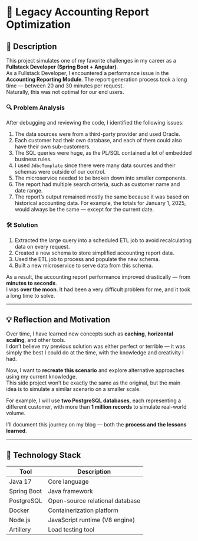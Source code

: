 # 🚀 Legacy Accounting Report Optimization

## 📘 Description

This project simulates one of my favorite challenges in my career as a **Fullstack Developer (Spring Boot + Angular)**.  
As a Fullstack Developer, I encountered a performance issue in the **Accounting Reporting Module**. The report generation process took a long time — between 20 and 30 minutes per request.  
Naturally, this was not optimal for our end users.

### 🔍 Problem Analysis

After debugging and reviewing the code, I identified the following issues:

1. The data sources were from a third-party provider and used Oracle.
2. Each customer had their own database, and each of them could also have their own sub-customers.
3. The SQL queries were huge, as the PL/SQL contained a lot of embedded business rules.
4. I used `JdbcTemplate` since there were many data sources and their schemas were outside of our control.
5. The microservice needed to be broken down into smaller components.
6. The report had multiple search criteria, such as customer name and date range.
7. The report’s output remained mostly the same because it was based on historical accounting data. For example, the totals for January 1, 2025, would always be the same — except for the current date.

### 🛠️ Solution

1. Extracted the large query into a scheduled ETL job to avoid recalculating data on every request.
2. Created a new schema to store simplified accounting report data.
3. Used the ETL job to process and populate the new schema.
4. Built a new microservice to serve data from this schema.

As a result, the accounting report performance improved drastically — from **minutes to seconds**.  
I was **over the moon**. It had been a very difficult problem for me, and it took a long time to solve.

---

## 💡 Reflection and Motivation

Over time, I have learned new concepts such as **caching**, **horizontal scaling**, and other tools.  
I don’t believe my previous solution was either perfect or terrible — it was simply the best I could do at the time, with the knowledge and creativity I had.

Now, I want to **recreate this scenario** and explore alternative approaches using my current knowledge.  
This side project won’t be exactly the same as the original, but the main idea is to simulate a similar scenario on a smaller scale.  

For example, I will use **two PostgreSQL databases**, each representing a different customer, with more than **1 million records** to simulate real-world volume.

I’ll document this journey on my blog — both the **process and the lessons learned**.

---

## 🧰 Technology Stack

| Tool         | Description                             |
|--------------|-----------------------------------------|
| Java 17      | Core language                           |
| Spring Boot  | Java framework                          |
| PostgreSQL   | Open-source relational database         |
| Docker       | Containerization platform               |
| Node.js      | JavaScript runtime (V8 engine)          |
| Artillery    | Load testing tool                       |
